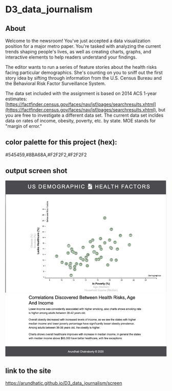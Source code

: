 # D3_data_journalism

## About

Welcome to the newsroom! You've just accepted a data visualization position for a major metro paper. You're tasked with analyzing the current trends shaping people's lives, as well as creating charts, graphs, and interactive elements to help readers understand your findings.

The editor wants to run a series of feature stories about the health risks facing particular demographics. She's counting on you to sniff out the first story idea by sifting through information from the U.S. Census Bureau and the Behavioral Risk Factor Surveillance System.

The data set included with the assignment is based on 2014 ACS 1-year estimates: [https://factfinder.census.gov/faces/nav/jsf/pages/searchresults.xhtml](https://factfinder.census.gov/faces/nav/jsf/pages/searchresults.xhtml), but you are free to investigate a different data set. The current data set incldes data on rates of income, obesity, poverty, etc. by state. MOE stands for "margin of error."

## color palette for this project (hex):

#545459,#8BA68A,#F2F2F2,#F2F2F2

## output screen shot

![](screen_shots/screen_shot1.png)
![](screen_shots/screen_shot2.png)

## link to the site

https://arundhatic.github.io/D3_data_journalism/screen